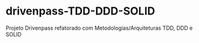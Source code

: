 # drivenpass-TDD-DDD-SOLID
Projeto Drivenpass refatorado com Metodologias/Arquiteturas TDD, DDD e SOLID
